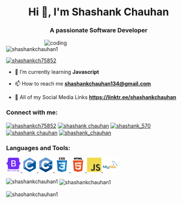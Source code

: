 <h1 align="center">Hi 👋, I'm Shashank Chauhan</h1>
<h3 align="center">A passionate Software Developer</h3>

<img align="right" alt="coding" width="400px" src="https://camo.githubusercontent.com/19db51af5f90f1b152bc0b9078f5fe97053955be5074f03f17019c70345bdcdb/68747470733a2f2f6d69726f2e6d656469756d2e636f6d2f6d61782f313336302f302a37513379765349765f7430696f4a2d5a2e676966">

<p align="left"> <img src="https://komarev.com/ghpvc/?username=shashankchauhan1&label=Profile%20views&color=0e75b6&style=flat" alt="shashankchauhan1" /> </p>

<p align="left"> <a href="https://twitter.com/shashankch75852" target="blank"><img src="https://img.shields.io/twitter/follow/shashankch75852?logo=twitter&style=for-the-badge" alt="shashankch75852" /></a> </p>

- 🌱 I’m currently learning **Javascript**

- 📫 How to reach me **shashankchauhan134@gmail.com**

- 🌴 All of my Social Media Links **https://linktr.ee/shashankchauhan**

<h3 align="left">Connect with me:</h3>
<p align="left">
  
<a href="https://twitter.com/shashankch75852" target="blank"><img align="center" src="https://raw.githubusercontent.com/rahuldkjain/github-profile-readme-generator/master/src/images/icons/Social/twitter.svg" alt="shashankch75852" height="30" width="40" /></a>
<a href="https://linkedin.com/in/shashank chauhan" target="blank"><img align="center" src="https://raw.githubusercontent.com/rahuldkjain/github-profile-readme-generator/master/src/images/icons/Social/linked-in-alt.svg" alt="shashank chauhan" height="30" width="40" /></a>
<a href="https://instagram.com/shashank_570" target="blank"><img align="center" src="https://raw.githubusercontent.com/rahuldkjain/github-profile-readme-generator/master/src/images/icons/Social/instagram.svg" alt="shashank_570" height="30" width="40" /></a>
<a href="https://www.hackerrank.com/shashank chauhan" target="blank"><img align="center" src="https://raw.githubusercontent.com/rahuldkjain/github-profile-readme-generator/master/src/images/icons/Social/hackerrank.svg" alt="shashank chauhan" height="30" width="40" /></a>
<a href="https://www.leetcode.com/shashank_chauhan" target="blank"><img align="center" src="https://raw.githubusercontent.com/rahuldkjain/github-profile-readme-generator/master/src/images/icons/Social/leet-code.svg" alt="shashank_chauhan" height="30" width="40" /></a>

</p>

<h3 align="left">Languages and Tools:</h3>
<p align="left"> <a href="https://getbootstrap.com" target="_blank" rel="noreferrer"> <img src="https://raw.githubusercontent.com/devicons/devicon/master/icons/bootstrap/bootstrap-plain-wordmark.svg" alt="bootstrap" width="40" height="40"/> </a> <a href="https://www.cprogramming.com/" target="_blank" rel="noreferrer"> <img src="https://raw.githubusercontent.com/devicons/devicon/master/icons/c/c-original.svg" alt="c" width="40" height="40"/> </a> <a href="https://www.w3schools.com/cpp/" target="_blank" rel="noreferrer"> <img src="https://raw.githubusercontent.com/devicons/devicon/master/icons/cplusplus/cplusplus-original.svg" alt="cplusplus" width="40" height="40"/> </a> <a href="https://www.w3schools.com/css/" target="_blank" rel="noreferrer"> <img src="https://raw.githubusercontent.com/devicons/devicon/master/icons/css3/css3-original-wordmark.svg" alt="css3" width="40" height="40"/> </a> <a href="https://www.w3.org/html/" target="_blank" rel="noreferrer"> <img src="https://raw.githubusercontent.com/devicons/devicon/master/icons/html5/html5-original-wordmark.svg" alt="html5" width="40" height="40"/> </a> <a href="https://developer.mozilla.org/en-US/docs/Web/JavaScript" target="_blank" rel="noreferrer"> <img src="https://raw.githubusercontent.com/devicons/devicon/master/icons/javascript/javascript-original.svg" alt="javascript" width="40" height="40"/> </a> <a href="https://www.mysql.com/" target="_blank" rel="noreferrer"> <img src="https://raw.githubusercontent.com/devicons/devicon/master/icons/mysql/mysql-original-wordmark.svg" alt="mysql" width="40" height="40"/> </a> </p>

<p><img align="left" src="https://github-readme-stats.vercel.app/api/top-langs?username=shashankchauhan1&show_icons=true&locale=en&layout=compact" alt="shashankchauhan1" /></p>

<p>&nbsp;<img align="center" src="https://github-readme-stats.vercel.app/api?username=shashankchauhan1&show_icons=true&locale=en" alt="shashankchauhan1" /></p>

<p><img align="center" src="https://github-readme-streak-stats.herokuapp.com/?user=shashankchauhan1&" alt="shashankchauhan1" /></p>
